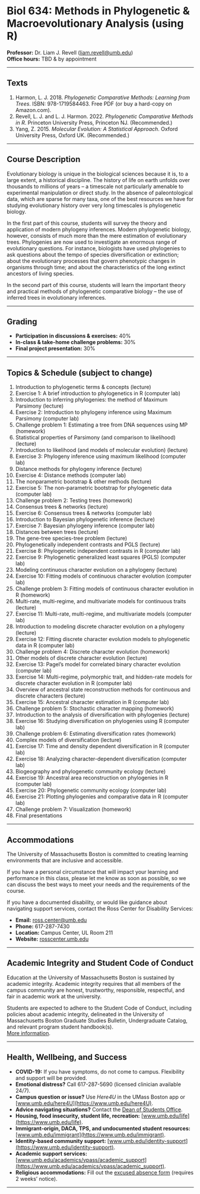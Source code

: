 # Biol 634: Methods in Phylogenetic & Macroevolutionary Analysis (using R)

**Professor:** Dr. Liam J. Revell ([liam.revell@umb.edu](mailto:liam.revell@umb.edu))  
**Office hours:** TBD & by appointment

---

## Texts
1. Harmon, L. J. 2018. *Phylogenetic Comparative Methods: Learning from Trees*. ISBN: 978-1719584463. Free PDF (or buy a hard-copy on Amazon.com).  
2. Revell, L. J. and L. J. Harmon. 2022. *Phylogenetic Comparative Methods in R*. Princeton University Press, Princeton NJ. (Recommended.)  
3. Yang, Z. 2015. *Molecular Evolution: A Statistical Approach*. Oxford University Press, Oxford UK. (Recommended.)  

---

## Course Description
Evolutionary biology is unique in the biological sciences because it is, to a large extent, a historical discipline. The history of life on earth unfolds over thousands to millions of years – a timescale not particularly amenable to experimental manipulation or direct study. In the absence of paleontological data, which are sparse for many taxa, one of the best resources we have for studying evolutionary history over very long timescales is phylogenetic biology.  

In the first part of this course, students will survey the theory and application of modern phylogeny inferences. Modern phylogenetic biology, however, consists of much more than the mere estimation of evolutionary trees. Phylogenies are now used to investigate an enormous range of evolutionary questions. For instance, biologists have used phylogenies to ask questions about the tempo of species diversification or extinction; about the evolutionary processes that govern phenotypic changes in organisms through time; and about the characteristics of the long extinct ancestors of living species.  

In the second part of this course, students will learn the important theory and practical methods of phylogenetic comparative biology – the use of inferred trees in evolutionary inferences.

---

## Grading
- **Participation in discussions & exercises:** 40%  
- **In-class & take-home challenge problems:** 30%  
- **Final project presentation:** 30%  

---

## Topics & Schedule (subject to change)
1. Introduction to phylogenetic terms & concepts (lecture)  
2. Exercise 1: A brief introduction to phylogenetics in R (computer lab)  
3. Introduction to inferring phylogenies: the method of Maximum Parsimony (lecture)  
4. Exercise 2: Introduction to phylogeny inference using Maximum Parsimony (computer lab)  
5. Challenge problem 1: Estimating a tree from DNA sequences using MP (homework)  
6. Statistical properties of Parsimony (and comparison to likelihood) (lecture)  
7. Introduction to likelihood (and models of molecular evolution) (lecture)  
8. Exercise 3: Phylogeny inference using maximum likelihood (computer lab)  
9. Distance methods for phylogeny inference (lecture)  
10. Exercise 4: Distance methods (computer lab)  
11. The nonparametric bootstrap & other methods (lecture)  
12. Exercise 5: The non-parametric bootstrap for phylogenetic data (computer lab)  
13. Challenge problem 2: Testing trees (homework)  
14. Consensus trees & networks (lecture)  
15. Exercise 6: Consensus trees & networks (computer lab)  
16. Introduction to Bayesian phylogenetic inference (lecture)  
17. Exercise 7: Bayesian phylogeny inference (computer lab)  
18. Distances between trees (lecture)  
19. The gene-tree species-tree problem (lecture)  
20. Phylogenetically independent contrasts and PGLS (lecture)  
21. Exercise 8: Phylogenetic independent contrasts in R (computer lab)  
22. Exercise 9: Phylogenetic generalized least squares (PGLS) (computer lab)  
23. Modeling continuous character evolution on a phylogeny (lecture)  
24. Exercise 10: Fitting models of continuous character evolution (computer lab)  
25. Challenge problem 3: Fitting models of continuous character evolution in R (homework)  
26. Multi-rate, multi-regime, and multivariate models for continuous traits (lecture)  
27. Exercise 11: Multi-rate, multi-regime, and multivariate models (computer lab)  
28. Introduction to modeling discrete character evolution on a phylogeny (lecture)  
29. Exercise 12: Fitting discrete character evolution models to phylogenetic data in R (computer lab)  
30. Challenge problem 4: Discrete character evolution (homework)  
31. Other models of discrete character evolution (lecture)  
32. Exercise 13: Pagel’s model for correlated binary character evolution (computer lab)  
33. Exercise 14: Multi-regime, polymorphic trait, and hidden-rate models for discrete character evolution in R (computer lab)  
34. Overview of ancestral state reconstruction methods for continuous and discrete characters (lecture)  
35. Exercise 15: Ancestral character estimation in R (computer lab)  
36. Challenge problem 5: Stochastic character mapping (homework)  
37. Introduction to the analysis of diversification with phylogenies (lecture)  
38. Exercise 16: Studying diversification on phylogenies using R (computer lab)  
39. Challenge problem 6: Estimating diversification rates (homework)  
40. Complex models of diversification (lecture)  
41. Exercise 17: Time and density dependent diversification in R (computer lab)  
42. Exercise 18: Analyzing character-dependent diversification (computer lab)  
43. Biogeography and phylogenetic community ecology (lecture)  
44. Exercise 19: Ancestral area reconstruction on phylogenies in R (computer lab)  
45. Exercise 20: Phylogenetic community ecology (computer lab)  
46. Exercise 21: Plotting phylogenies and comparative data in R (computer lab)  
47. Challenge problem 7: Visualization (homework)  
48. Final presentations  

---

## Accommodations
The University of Massachusetts Boston is committed to creating learning environments that are inclusive and accessible.  

If you have a personal circumstance that will impact your learning and performance in this class, please let me know as soon as possible, so we can discuss the best ways to meet your needs and the requirements of the course.  

If you have a documented disability, or would like guidance about navigating support services, contact the Ross Center for Disability Services:  
- **Email:** [ross.center@umb.edu](mailto:ross.center@umb.edu)  
- **Phone:** 617-287-7430  
- **Location:** Campus Center, UL Room 211  
- **Website:** [rosscenter.umb.edu](http://www.rosscenter.umb.edu)  

---

## Academic Integrity and Student Code of Conduct
Education at the University of Massachusetts Boston is sustained by academic integrity. Academic integrity requires that all members of the campus community are honest, trustworthy, responsible, respectful, and fair in academic work at the university.  

Students are expected to adhere to the Student Code of Conduct, including policies about academic integrity, delineated in the University of Massachusetts Boston Graduate Studies Bulletin, Undergraduate Catalog, and relevant program student handbook(s).  
[More information](https://www.umb.edu/academics/academic_integrity).  

---

## Health, Wellbeing, and Success
- **COVID-19:** If you have symptoms, do not come to campus. Flexibility and support will be provided.  
- **Emotional distress?** Call 617-287-5690 (licensed clinician available 24/7).  
- **Campus question or issue?** Use *Here4U* in the UMass Boston app or [www.umb.edu/here4U](https://www.umb.edu/here4U).  
- **Advice navigating situations?** Contact the [Dean of Students Office](https://www.umb.edu/deanofstudents).  
- **Housing, food insecurity, student life, recreation:** [www.umb.edu/life](https://www.umb.edu/life).  
- **Immigrant-origin, DACA, TPS, and undocumented student resources:** [www.umb.edu/immigrant](https://www.umb.edu/immigrant).  
- **Identity-based community support:** [www.umb.edu/identity-support](https://www.umb.edu/identity-support).  
- **Academic support services:** [www.umb.edu/academics/vpass/academic_support](https://www.umb.edu/academics/vpass/academic_support).  
- **Religious accommodations:** Fill out the [excused absence form](https://www.umb.edu/religiousabsence) (requires 2 weeks’ notice).  

---
